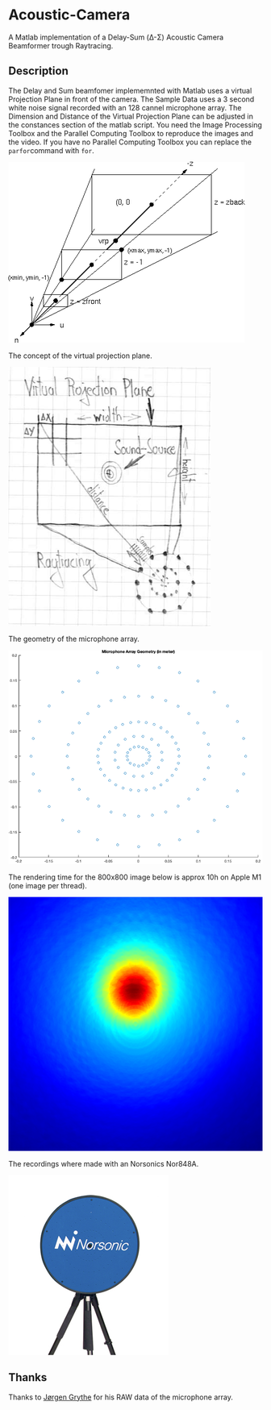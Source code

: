 # Acoustic-Camera
A Matlab implementation of a Delay-Sum (Δ-Σ) Acoustic Camera Beamformer trough Raytracing.

## Description

The Delay and Sum beamfomer implememnted with Matlab uses a virtual Projection Plane in front of the camera. The Sample Data uses a 3 second white noise signal recorded with an 128 cannel microphone array. The Dimension and Distance of the Virtual Projection Plane can be adjusted in the constances section of the matlab script. You need the Image Processing Toolbox and the Parallel Computing Toolbox to reproduce the images and the video. If you have no Parallel Computing Toolbox you can replace the `parfor`command with `for`.

![alt text](img1.GIF)

The concept of the virtual projection plane.

![alt text](img1.png)

The geometry of the microphone array.

![alt text](img2.png)

The rendering time for the 800x800 image below is approx 10h on Apple M1 (one image per thread).

![alt text](img3.png)

The recordings where made with an Norsonics Nor848A.

![alt text](img4.png)

## Thanks
Thanks to [Jørgen Grythe](https://github.com/jorgengrythe/beamforming) for his RAW data of the microphone array.
